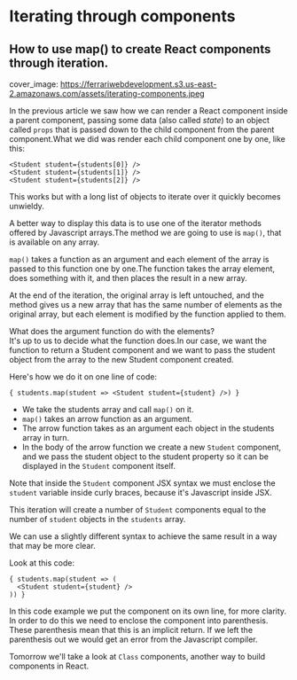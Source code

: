 # Iterating through components
## How to use map() to create React components through iteration.

cover_image: https://ferrariwebdevelopment.s3.us-east-2.amazonaws.com/assets/iterating-components.jpeg

In the previous article we saw how we can render a React component inside a parent component, passing some data (also called *state*) to an object called `props` that is passed down to the child component from the parent component.What we did was render each child component one by one, like this:

```
<Student student={students[0]} />
<Student student={students[1]} />
<Student student={students[2]} />
```

This works but with a long list of objects to iterate over it quickly becomes unwieldy.

A better way to display this data is to use one of the iterator methods offered by Javascript arrays.The method we are going to use is `map()`, that is available on any array.

`map()` takes a function as an argument and each element of the array is passed to this  function one by one.The function takes the array element, does something with it, and then places the result in a new array.

At the end of the iteration, the original array is left untouched, and the method gives us a new array that has the same number of elements as the original array, but each element is modified by the function applied to them.

What does the argument function do with the elements?  
It's up to us to decide what the function does.In our case, we want the function to return a Student component and we want to pass the student object from the array to the new Student component created.

Here's how we do it on one line of code:

```
{ students.map(student => <Student student={student} />) }
```

- We take the students array and call `map()` on it. 
- `map()` takes an arrow function as an argument.
- The arrow function takes as an argument each object in the students array in turn.
- In the body of the arrow function we create a new `Student` component, and we pass the student object to the student property so it can be displayed in the `Student` component itself.

Note that inside the `Student` component JSX syntax we must enclose the `student` variable inside curly braces, because it's Javascript inside JSX.

This iteration will create a number of `Student` components equal to the number of `student` objects in the `students` array.

We can use a slightly different syntax to achieve the same result in a way that may be more clear.

Look at this code:

```
{ students.map(student => (                            
  <Student student={student} />    
)) }   
```

In this code example we put the component on its own line, for more clarity.
In order to do this we need to enclose the component into parenthesis. These parenthesis mean that this is an implicit return. If we left the parenthesis out we would get an error from the Javascript compiler.

Tomorrow we'll take a look at `Class` components, another way to build components in React.
